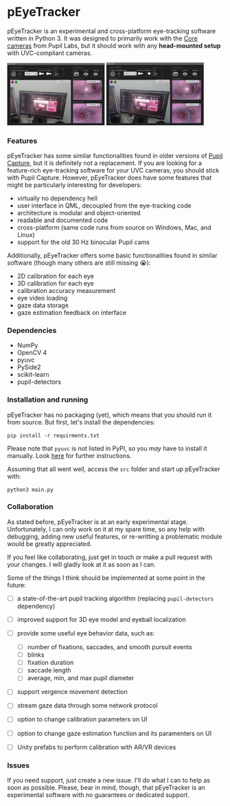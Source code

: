# pEyeTracker

pEyeTracker is an experimental and cross-platform eye-tracking software written in Python 3. It was designed to primarily work with the [Core cameras](https://pupil-labs.com/products/core/) from Pupil Labs, but it should work with any **head-mounted setup** with UVC-compliant cameras.

<img src="screenshot1.png" width=45% /> <img src="screenshot2.png" width=45% />


### Features

pEyeTracker has some similar functionalities found in older versions of [Pupil Capture](https://github.com/pupil-labs/pupil), but it is definitely not a replacement. If you are looking for a feature-rich eye-tracking software for your UVC cameras, you should stick with Pupil Capture. However, pEyeTracker does have some features that might be particularly interesting for developers:

* virtually no dependency hell
* user interface in QML, decoupled from the eye-tracking code
* architecture is modular and object-oriented
* readable and documented code
* cross-platform (same code runs from source on Windows, Mac, and Linux)
* support for the old 30 Hz binocular Pupil cams

Additionally, pEyeTracker offers some basic functionalities found in similar software (though many others are still missing :sob:):

* 2D calibration for each eye
* 3D calibration for each eye
* calibration accuracy measurement
* eye video loading
* gaze data storage
* gaze estimation feedback on interface


### Dependencies

* NumPy
* OpenCV 4
* pyuvc
* PySide2
* scikit-learn
* pupil-detectors
  

### Installation and running

pEyeTracker has no packaging (yet), which means that you should run it from source. But first, let's install the dependencies:

```
pip install -r requirments.txt
```

Please note that ``pyuvc`` is not listed in PyPI, so you *may* have to install it manually. Look [here](https://github.com/pupil-labs/pyuvc/releases) for further instructions. 

Assuming that all went well, access the ``src`` folder and start up pEyeTracker with:

```
python3 main.py
```


### Collaboration

As stated before, pEyeTracker is at an early experimental stage. Unfortunately, I can only work on it at my spare time, so any help with debugging, adding new useful features, or re-writting a problematic module would be greatly appreciated. 

If you feel like collaborating, just get in touch or make a pull request with your changes. I will gladly look at it as soon as I can.

Some of the things I think should be implemented at some point in the future:

* [ ] a state-of-the-art pupil tracking algorithm (replacing `pupil-detectors` dependency)
* [ ] improved support for 3D eye model and eyeball localization
* [ ] provide some useful eye behavior data, such as:
    * [ ] number of fixations, saccades, and smooth pursuit events
    * [ ] blinks
    * [ ] fixation duration
    * [ ] saccade length
    * [ ] average, min, and max pupil diameter
* [ ] support vergence movement detection
* [ ] stream gaze data through some network protocol
* [ ] option to change calibration parameters on UI
* [ ] option to change gaze estimation function and its paramenters on UI
* [ ] Unity prefabs to perform calibration with AR/VR devices



### Issues

If you need support, just create a new issue. I'll do what I can to help as soon as possible. Please, bear in mind, though, that pEyeTracker is an experimental software with no guarantees or dedicated support. 
